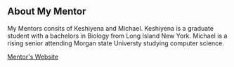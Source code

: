 ## About My Mentor

My Mentors consits of Keshiyena and Michael. Keshiyena is a graduate student with a bachelors in Biology from Long Island New York. Michael is a rising senior attending Morgan state Universty studying computer science.

[Mentor's Website](https://htilua.org/about-the-pi)


